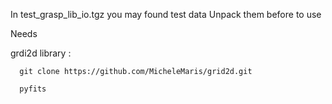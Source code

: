 In test_grasp_lib_io.tgz you may found test data
Unpack them before to use

Needs 

  grdi2d library : 
  
      git clone https://github.com/MicheleMaris/grid2d.git
  
      pyfits 
  


